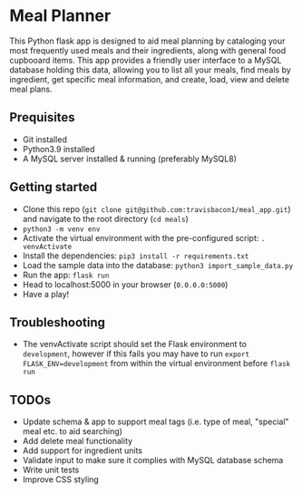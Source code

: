 # Meal Planner

This Python flask app is designed to aid meal planning by cataloging your most frequently used meals and their ingredients, along with general food cupbooard items. This app provides a friendly user interface to a MySQL database holding this data, allowing you to list all your meals, find meals by ingredient, get specific meal information, and create, load, view and delete meal plans.

## Prequisites
* Git installed
* Python3.9 installed
* A MySQL server installed & running (preferably MySQL8)

## Getting started
* Clone this repo (`git clone git@github.com:travisbacon1/meal_app.git`) and navigate to the root directory (`cd meals`)
* `python3 -m venv env`
* Activate the virtual environment with the pre-configured script: `. venvActivate`
* Install the dependencies: `pip3 install -r requirements.txt`
* Load the sample data into the database: `python3 import_sample_data.py`
* Run the app: `flask run`
* Head to localhost:5000 in your browser (`0.0.0.0:5000`)
* Have a play!

## Troubleshooting
* The venvActivate script should set the Flask environment to `development`, however if this fails you may have to run `export FLASK_ENV=development` from within the virtual environment before `flask run`

## TODOs
* Update schema & app to support meal tags (i.e. type of meal, "special" meal etc. to aid searching)
* Add delete meal functionality
* Add support for ingredient units
* Validate input to make sure it complies with MySQL database schema
* Write unit tests
* Improve CSS styling
